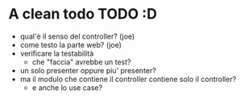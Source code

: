 # A clean todo TODO :D

* qual'è il senso del controller? (joe)
* come testo la parte web? (joe)
* verificare la testabilità
    - che "faccia" avrebbe un test?
* un solo presenter oppure piu' presenter?
* ma il modulo che contiene il controller contiene solo il controller?
  * e anche lo use case?

